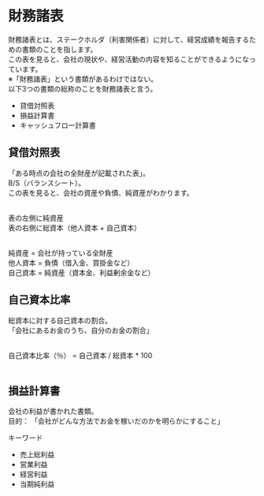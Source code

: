 # 財務諸表
財務諸表とは、ステークホルダ（利害関係者）に対して、経営成績を報告するための書類のことを指します。<br>
この表を見ると、会社の現状や、経営活動の内容を知ることができるようになっています。<br>
※「財務諸表」という書類があるわけではない。<br>
以下3つの書類の総称のことを財務諸表と言う。<br>
- 貸借対照表
- 損益計算書
- キャッシュフロー計算書

## 貸借対照表
「ある時点の会社の全財産が記載された表」。<br>
B/S（バランスシート）。<br>
この表を見ると、会社の資産や負債、純資産がわかります。<br><br>

表の左側に純資産<br>
表の右側に総資本（他人資本 + 自己資本）<br><br>

純資産 = 会社が持っている全財産<br>
他人資本 = 負債（借入金、買掛金など）<br>
自己資本 = 純資産（資本金、利益剰余金など）<br>

## 自己資本比率
総資本に対する自己資本の割合。<br>
「会社にあるお金のうち、自分のお金の割合」<br><br>

自己資本比率（％） = 自己資本 / 総資本 * 100<br><br>

## 損益計算書
会社の利益が書かれた書類。<br>
目的： 「会社がどんな方法でお金を稼いだのかを明らかにすること」<br>

キーワード
- 売上総利益
- 営業利益
- 経営利益
- 当期純利益

